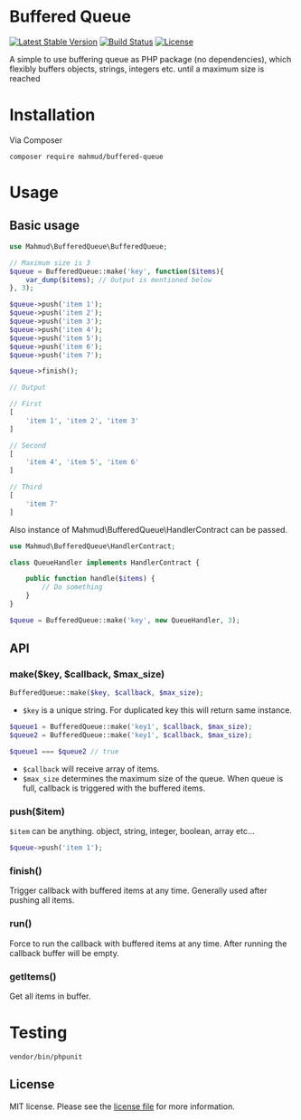 # Buffered Queue

[![Latest Stable Version](https://poser.pugx.org/mahmud/buffered-queue/v/stable)](https://packagist.org/packages/mahmud/buffered-queue)
[![Build Status](https://travis-ci.org/mahmudkuet11/Buffered-Queue.svg?branch=master)](https://travis-ci.org/mahmudkuet11/Buffered-Queue)
[![License](https://poser.pugx.org/mahmud/buffered-queue/license)](https://packagist.org/packages/mahmud/buffered-queue)

A simple to use buffering queue as PHP package  (no dependencies), which flexibly buffers objects, strings, integers etc. until a maximum size is reached

# Installation
Via Composer

`composer require mahmud/buffered-queue`

# Usage

## Basic usage

```php
use Mahmud\BufferedQueue\BufferedQueue;

// Maximum size is 3
$queue = BufferedQueue::make('key', function($items){
    var_dump($items); // Output is mentioned below
}, 3);

$queue->push('item 1');
$queue->push('item 2');
$queue->push('item 3');
$queue->push('item 4');
$queue->push('item 5');
$queue->push('item 6');
$queue->push('item 7');

$queue->finish();

// Output

// First
[
    'item 1', 'item 2', 'item 3'
]

// Second
[
    'item 4', 'item 5', 'item 6'
]

// Third
[
    'item 7'
]
```

Also instance of Mahmud\BufferedQueue\HandlerContract can be passed.

```php
use Mahmud\BufferedQueue\HandlerContract;

class QueueHandler implements HandlerContract {

    public function handle($items) {
        // Do something
    }
}

$queue = BufferedQueue::make('key', new QueueHandler, 3);
```

## API

### make($key, $callback, $max_size)

```php
BufferedQueue::make($key, $callback, $max_size);
```

- `$key` is a unique string. For duplicated key this will return same instance.

```php
$queue1 = BufferedQueue::make('key1', $callback, $max_size);
$queue2 = BufferedQueue::make('key1', $callback, $max_size);

$queue1 === $queue2 // true
```

- `$callback` will receive array of items.
- `$max_size` determines the maximum size of the queue. When queue is full, callback is triggered with the buffered items.

### push($item)

`$item` can be anything. object, string, integer, boolean, array etc...

```php
$queue->push('item 1');
```

### finish()
Trigger callback with buffered items at any time. Generally used after pushing all items.

### run()
Force to run the callback with buffered items at any time. After running the callback buffer will be empty.

### getItems()
Get all items in buffer.

# Testing

`vendor/bin/phpunit`

## License

MIT license. Please see the [license file](license.md) for more information.